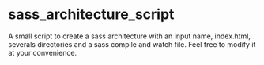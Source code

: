# sass_architecture_script

A small script to create a sass architecture with an input name, index.html, severals directories and a sass compile and watch file.
Feel free to modify it at your convenience.
